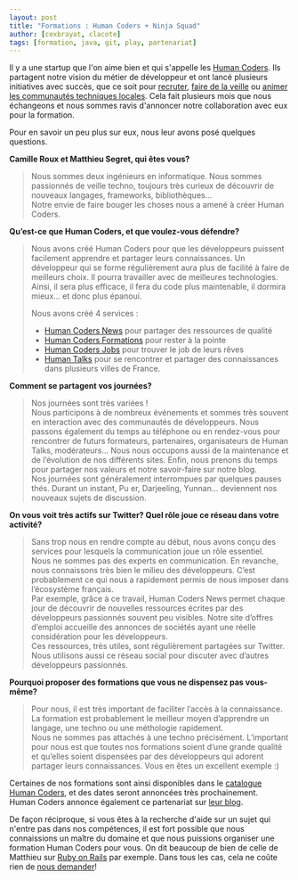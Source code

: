 ```yaml
---
layout: post
title: "Formations : Human Coders + Ninja Squad"
author: [cexbrayat, clacote]
tags: [formation, java, git, play, partenariat]
---
```



Il y a une startup que l'on aime bien et qui s'appelle les [Human Coders](http://humancoders.com "Site des Human Coders"). Ils partagent notre vision du métier de développeur et ont lancé plusieurs initiatives avec succès, que ce soit pour [recruter](http://jobs.humancoders.com), [faire de la veille](http://news.humancoders.com/) ou [animer les communautés techniques locales](http://humantalks.com/). Cela fait plusieurs mois que nous échangeons et nous sommes ravis d'annoncer notre collaboration avec eux pour la formation.

Pour en savoir un peu plus sur eux, nous leur avons posé quelques questions.

**Camille Roux et Matthieu Segret, qui êtes vous?**

> Nous sommes deux ingénieurs en informatique. Nous sommes passionnés de veille techno, toujours très curieux de découvrir de nouveaux langages, frameworks, bibliothèques...  
> Notre envie de faire bouger les choses nous a amené à créer Human Coders.

**Qu’est-ce que Human Coders, et que voulez-vous défendre?**

> Nous avons créé Human Coders pour que les développeurs puissent facilement apprendre et partager leurs connaissances. Un développeur qui se forme régulièrement aura plus de facilité à faire de meilleurs choix. Il pourra travailler avec de meilleures technologies. Ainsi, il sera plus efficace, il fera du code plus maintenable, il dormira mieux... et donc plus épanoui.
> 
> Nous avons créé 4 services :  
> - [Human Coders News](http://news.humancoders.com/) pour partager des ressources de qualité
> - [Human Coders Formations](http://formations.humancoders.com/) pour rester à la pointe
> - [Human Coders Jobs](http://jobs.humancoders.com/) pour trouver le job de leurs rêves
> - [Human Talks](http://humantalks.com/) pour se rencontrer et partager des connaissances dans plusieurs villes de France.

**Comment se partagent vos journées?**

> Nos journées sont très variées !  
> Nous participons à de nombreux événements et sommes très souvent en interaction avec des communautés de développeurs. Nous passons également du temps au téléphone ou en rendez-vous pour rencontrer de futurs formateurs, partenaires, organisateurs de Human Talks, modérateurs... Nous nous occupons aussi de la maintenance et de l’évolution de nos différents sites. Enfin, nous prenons du temps pour partager nos valeurs et notre savoir-faire sur notre blog.  
> Nos journées sont généralement interrompues par quelques pauses thés. Durant un instant, Pu er, Darjeeling, Yunnan... deviennent nos nouveaux sujets de discussion.

**On vous voit très actifs sur Twitter? Quel rôle joue ce réseau dans votre activité?**

> Sans trop nous en rendre compte au début, nous avons conçu des services pour lesquels la communication joue un rôle essentiel.  
> Nous ne sommes pas des experts en communication. En revanche, nous connaissons très bien le milieu des développeurs. C’est probablement ce qui nous a rapidement permis de nous imposer dans l’écosystème français.  
> Par exemple, grâce à ce travail, Human Coders News permet chaque jour de découvrir de nouvelles ressources écrites par des développeurs passionnés souvent peu visibles. Notre site d’offres d’emploi accueille des annonces de sociétés ayant une réelle considération pour les développeurs.  
> Ces ressources, très utiles, sont régulièrement partagées sur Twitter. Nous utilisons aussi ce réseau social pour discuter avec d’autres développeurs passionnés.

**Pourquoi proposer des formations que vous ne dispensez pas vous-même?**

> Pour nous, il est très important de faciliter l’accès à la connaissance. La formation est probablement le meilleur moyen d’apprendre un langage, une techno ou une méthologie rapidement.  
> Nous ne sommes pas attachés à une techno précisément. L’important pour nous est que toutes nos formations soient d’une grande qualité et qu’elles soient dispensées par des développeurs qui adorent partager leurs connaissances. Vous en êtes un excellent exemple :)

Certaines de nos formations sont ainsi disponibles dans le [catalogue Human Coders](http://formations.humancoders.com/ "Formations Human Coders"), et des dates seront annoncées très prochainement.  
Human Coders annonce également ce partenariat sur [leur blog](http://blog.humancoders.com/post/36729817563/ninja-squad-partenaire-de-human-coders-pour-les "Article de Human Coders sur les formations Ninja Squad").  

De façon réciproque, si vous êtes à la recherche d'aide sur un sujet qui n'entre pas dans nos compétences, il est fort possible que nous connaissions un maître du domaine et que nous puissions organiser une formation Human Coders pour vous. On dit beaucoup de bien de celle de Matthieu sur [Ruby on Rails](http://formations.humancoders.com/formations/ruby-on-rails "Formation Ruby on Rails par Matthieu Segret de Human Coders") par exemple. Dans tous les cas, cela ne coûte rien de [nous demander](http://ninja-squad.com/contact)!